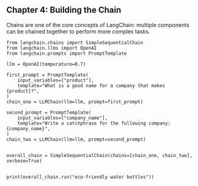 ## Chapter 4: Building the Chain
Chains are one of the core concepts of LangChain: multiple components can be chained together to perform more complex tasks.

```
from langchain.chains import SimpleSequentialChain
from langchain.llms import OpenAI
from langchain.prompts import PromptTemplate

llm = OpenAI(temperature=0.7)

first_prompt = PromptTemplate(
    input_variables=["product"],
    template="What is a good name for a company that makes {product}?",
)
chain_one = LLMChain(llm=llm, prompt=first_prompt)

second_prompt = PromptTemplate(
    input_variables=["company_name"],
    template="Write a catchphrase for the following company: {company_name}",
)
chain_two = LLMChain(llm=llm, prompt=second_prompt)


overall_chain = SimpleSequentialChain(chains=[chain_one, chain_two], verbose=True)


print(overall_chain.run("eco-friendly water bottles"))

```